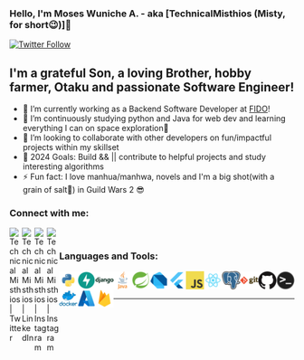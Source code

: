 ### Hello, I'm Moses Wuniche A. - aka [TechnicalMisthios (Misty, for short😉)]👋

[![Twitter Follow](https://img.shields.io/twitter/follow/moseswuniche?color=1DA1F2&logo=twitter&style=for-the-badge)](https://twitter.com/intent/follow?original_referer=https%3A%2F%2Fgithub.com%2Fmoseswuniche&screen_name=moseswuniche)

## I'm a grateful Son, a loving Brother, hobby farmer, Otaku and passionate Software Engineer!

- 🔭 I’m currently working as a Backend Software Developer at [FIDO][company]!
- 🌱 I’m continuously studying python and Java for web dev and learning everything I can on space exploration🤣
- 👯 I’m looking to collaborate with other developers on fun/impactful projects within my skillset
- 🥅 2024 Goals: Build && || contribute to helpful projects and study interesting algorithms
- ⚡ Fun fact: I love manhua/manhwa, novels and I'm a big shot(with a grain of salt🤣) in Guild Wars 2 😎

### Connect with me:

[<img align="left" alt="TechnicalMisthios | Twitter" width="22px" src="https://cdn.jsdelivr.net/npm/simple-icons@v3/icons/twitter.svg" />][twitter]
[<img align="left" alt="TechnicalMisthios | LinkedIn" width="22px" src="https://cdn.jsdelivr.net/npm/simple-icons@v3/icons/linkedin.svg" />][linkedin]
[<img align="left" alt="TechnicalMisthios | Instagram" width="22px" src="https://cdn.jsdelivr.net/npm/simple-icons@v3/icons/instagram.svg" />][instagram]
[<img align="left" alt="TechnicalMisthios | Instagram" width="22px" src="https://cdn.jsdelivr.net/npm/simple-icons@v3/icons/facebook.svg" />][facebook]

<br />

### Languages and Tools:

<img align="left" alt="Python" width="32px" src="https://raw.githubusercontent.com/github/explore/80688e429a7d4ef2fca1e82350fe8e3517d3494d/topics/python/python.png" />
<img align="left" alt="FastAPI" width="32px" src="https://raw.githubusercontent.com/github/explore/5deae0f0b95cec79f799c152535ca275e64595bb/topics/fastapi/fastapi.png" />
<img align="left" alt="Django-rest-framework" width="32px" src="https://raw.githubusercontent.com/github/explore/80688e429a7d4ef2fca1e82350fe8e3517d3494d/topics/django/django.png" />
<img align="left" alt="Java" width="32px" src="https://raw.githubusercontent.com/github/explore/80688e429a7d4ef2fca1e82350fe8e3517d3494d/topics/java/java.png" />
<img align="left" alt="Spring" width="32px" src="https://raw.githubusercontent.com/github/explore/80688e429a7d4ef2fca1e82350fe8e3517d3494d/topics/spring-boot/spring-boot.png" />
<img align="left" alt="Dart" width="32px" src="https://raw.githubusercontent.com/github/explore/80688e429a7d4ef2fca1e82350fe8e3517d3494d/topics/dart/dart.png" />
<img align="left" alt="Flutter" width="32px" src="https://raw.githubusercontent.com/github/explore/cebd63002168a05a6a642f309227eefeccd92950/topics/flutter/flutter.png" />
<img align="left" alt="JavaScript" width="32px" src="https://raw.githubusercontent.com/github/explore/80688e429a7d4ef2fca1e82350fe8e3517d3494d/topics/javascript/javascript.png" />
<img align="left" alt="React" width="32px" src="https://raw.githubusercontent.com/github/explore/80688e429a7d4ef2fca1e82350fe8e3517d3494d/topics/react/react.png" />
<img align="left" alt="PosgreSql" width="32px" src="https://raw.githubusercontent.com/github/explore/80688e429a7d4ef2fca1e82350fe8e3517d3494d/topics/postgresql/postgresql.png" />
<img align="left" alt="Git" width="32px" src="https://raw.githubusercontent.com/github/explore/80688e429a7d4ef2fca1e82350fe8e3517d3494d/topics/git/git.png" />
<img align="left" alt="GitHub" width="32px" src="https://raw.githubusercontent.com/github/explore/78df643247d429f6cc873026c0622819ad797942/topics/github/github.png" />
<img align="left" alt="Terminal" width="32px" src="https://raw.githubusercontent.com/github/explore/80688e429a7d4ef2fca1e82350fe8e3517d3494d/topics/terminal/terminal.png" />
<img align="left" alt="Docker" width="32px" src="https://raw.githubusercontent.com/github/explore/80688e429a7d4ef2fca1e82350fe8e3517d3494d/topics/docker/docker.png" />
<img align="left" alt="Microsoft Azure" width="32px" src="https://raw.githubusercontent.com/github/explore/eaef8552d8b082ffafe2bfc8a5023d47da904aac/topics/azure/azure.png" />
<img align="left" alt="Firebase" width="32px" src="https://raw.githubusercontent.com/github/explore/80688e429a7d4ef2fca1e82350fe8e3517d3494d/topics/firebase/firebase.png" />


<br />
<br />

---


[twitter]: https://twitter.com/moseswuniche
[instagram]: https://instagram.com/alhassanmoses
[linkedin]: https://www.linkedin.com/in/moses-alhassan-4ab87412b/
[facebook]: https://facebook.com/alhassanmoses
[company]: https://gh.fido.money/about-us
